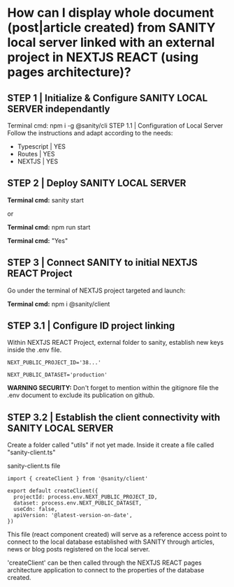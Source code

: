 # How can I display whole document (post|article created) from SANITY local server linked with an external project in NEXTJS REACT (using pages architecture)?

## STEP 1 | Initialize & Configure SANITY LOCAL SERVER independantly
Terminal cmd: npm i -g @sanity/cli
STEP 1.1 | Configuration of Local Server
Follow the instructions and adapt according to the needs: 
- Typescript | YES
- Routes | YES
- NEXTJS | YES

## STEP 2 | Deploy SANITY LOCAL SERVER
**Terminal cmd:** sanity start

or 

**Terminal cmd:** npm run start

**Terminal cmd:** "Yes"

## STEP 3 | Connect SANITY to initial NEXTJS REACT Project
Go under the terminal of NEXTJS project targeted and launch:

**Terminal cmd:** npm i @sanity/client

## STEP 3.1 | Configure ID project linking
Within NEXTJS REACT Project, external folder to sanity, establish new keys inside the .env file. 
```
NEXT_PUBLIC_PROJECT_ID='38...'

NEXT_PUBLIC_DATASET='production' 
```
**WARNING SECURITY:** Don't forget to mention within the gitignore file the .env document to exclude its publication on github. 

## STEP 3.2 | Establish the client connectivity with SANITY LOCAL SERVER
Create a folder called "utils" if not yet made.
Inside it create a file called "sanity-client.ts"

sanity-client.ts file
```
import { createClient } from '@sanity/client'

export default createClient({
  projectId: process.env.NEXT_PUBLIC_PROJECT_ID,
  dataset: process.env.NEXT_PUBLIC_DATASET,
  useCdn: false,
  apiVersion: '@latest-version-on-date',
})
```
This file (react component created) will serve as a reference access point to connect to the local database established with SANITY through articles, news or blog posts registered on the local server.

'createClient' can be then called through the NEXTJS REACT pages architecture application to connect to the properties of the database created.
